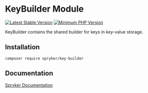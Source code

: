 # KeyBuilder Module
[![Latest Stable Version](https://poser.pugx.org/spryker/key-builder/v/stable.svg)](https://packagist.org/packages/spryker/key-builder)
[![Minimum PHP Version](https://img.shields.io/badge/php-%3E%3D%208.0-8892BF.svg)](https://php.net/)

KeyBuilder contains the shared builder for keys in key-value storage.

## Installation

```
composer require spryker/key-builder
```

## Documentation

[Spryker Documentation](https://docs.spryker.com)
